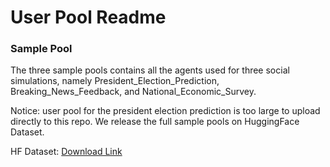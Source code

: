 # User Pool Readme

### Sample Pool
The three sample pools contains all the agents used for three social simulations, namely President_Election_Prediction, Breaking_News_Feedback, and National_Economic_Survey.

Notice: user pool for the president election prediction is too large to upload directly to this repo. We release the full sample pools on HuggingFace Dataset.

HF Dataset: [Download Link](https://huggingface.co/datasets/Lishi0905/SimulateAnything)

